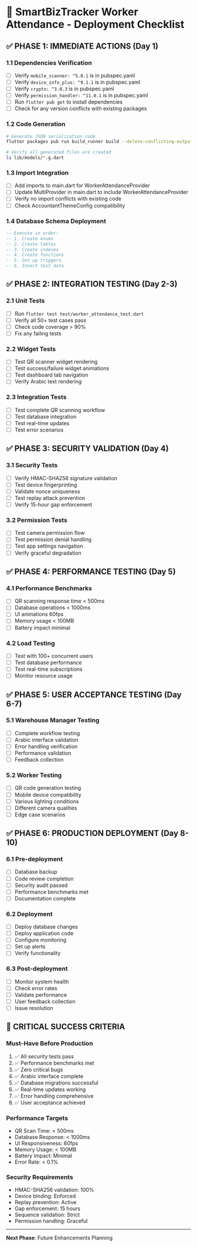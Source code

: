 # 🚀 SmartBizTracker Worker Attendance - Deployment Checklist

## ✅ PHASE 1: IMMEDIATE ACTIONS (Day 1)

### 1.1 Dependencies Verification
- [ ] Verify `mobile_scanner: ^5.0.1` is in pubspec.yaml
- [ ] Verify `device_info_plus: ^9.1.1` is in pubspec.yaml
- [ ] Verify `crypto: ^3.0.3` is in pubspec.yaml
- [ ] Verify `permission_handler: ^11.0.1` is in pubspec.yaml
- [ ] Run `flutter pub get` to install dependencies
- [ ] Check for any version conflicts with existing packages

### 1.2 Code Generation
```bash
# Generate JSON serialization code
flutter packages pub run build_runner build --delete-conflicting-outputs

# Verify all generated files are created
ls lib/models/*.g.dart
```

### 1.3 Import Integration
- [ ] Add imports to main.dart for WorkerAttendanceProvider
- [ ] Update MultiProvider in main.dart to include WorkerAttendanceProvider
- [ ] Verify no import conflicts with existing code
- [ ] Check AccountantThemeConfig compatibility

### 1.4 Database Schema Deployment
```sql
-- Execute in order:
-- 1. Create enums
-- 2. Create tables
-- 3. Create indexes
-- 4. Create functions
-- 5. Set up triggers
-- 6. Insert test data
```

## ✅ PHASE 2: INTEGRATION TESTING (Day 2-3)

### 2.1 Unit Tests
- [ ] Run `flutter test test/worker_attendance_test.dart`
- [ ] Verify all 50+ test cases pass
- [ ] Check code coverage > 90%
- [ ] Fix any failing tests

### 2.2 Widget Tests
- [ ] Test QR scanner widget rendering
- [ ] Test success/failure widget animations
- [ ] Test dashboard tab navigation
- [ ] Verify Arabic text rendering

### 2.3 Integration Tests
- [ ] Test complete QR scanning workflow
- [ ] Test database integration
- [ ] Test real-time updates
- [ ] Test error scenarios

## ✅ PHASE 3: SECURITY VALIDATION (Day 4)

### 3.1 Security Tests
- [ ] Verify HMAC-SHA256 signature validation
- [ ] Test device fingerprinting
- [ ] Validate nonce uniqueness
- [ ] Test replay attack prevention
- [ ] Verify 15-hour gap enforcement

### 3.2 Permission Tests
- [ ] Test camera permission flow
- [ ] Test permission denial handling
- [ ] Test app settings navigation
- [ ] Verify graceful degradation

## ✅ PHASE 4: PERFORMANCE TESTING (Day 5)

### 4.1 Performance Benchmarks
- [ ] QR scanning response time < 500ms
- [ ] Database operations < 1000ms
- [ ] UI animations 60fps
- [ ] Memory usage < 100MB
- [ ] Battery impact minimal

### 4.2 Load Testing
- [ ] Test with 100+ concurrent users
- [ ] Test database performance
- [ ] Test real-time subscriptions
- [ ] Monitor resource usage

## ✅ PHASE 5: USER ACCEPTANCE TESTING (Day 6-7)

### 5.1 Warehouse Manager Testing
- [ ] Complete workflow testing
- [ ] Arabic interface validation
- [ ] Error handling verification
- [ ] Performance validation
- [ ] Feedback collection

### 5.2 Worker Testing
- [ ] QR code generation testing
- [ ] Mobile device compatibility
- [ ] Various lighting conditions
- [ ] Different camera qualities
- [ ] Edge case scenarios

## ✅ PHASE 6: PRODUCTION DEPLOYMENT (Day 8-10)

### 6.1 Pre-deployment
- [ ] Database backup
- [ ] Code review completion
- [ ] Security audit passed
- [ ] Performance benchmarks met
- [ ] Documentation complete

### 6.2 Deployment
- [ ] Deploy database changes
- [ ] Deploy application code
- [ ] Configure monitoring
- [ ] Set up alerts
- [ ] Verify functionality

### 6.3 Post-deployment
- [ ] Monitor system health
- [ ] Check error rates
- [ ] Validate performance
- [ ] User feedback collection
- [ ] Issue resolution

## 🚨 CRITICAL SUCCESS CRITERIA

### Must-Have Before Production
1. ✅ All security tests pass
2. ✅ Performance benchmarks met
3. ✅ Zero critical bugs
4. ✅ Arabic interface complete
5. ✅ Database migrations successful
6. ✅ Real-time updates working
7. ✅ Error handling comprehensive
8. ✅ User acceptance achieved

### Performance Targets
- QR Scan Time: < 500ms
- Database Response: < 1000ms
- UI Responsiveness: 60fps
- Memory Usage: < 100MB
- Battery Impact: Minimal
- Error Rate: < 0.1%

### Security Requirements
- HMAC-SHA256 validation: 100%
- Device binding: Enforced
- Replay prevention: Active
- Gap enforcement: 15 hours
- Sequence validation: Strict
- Permission handling: Graceful

---

**Next Phase**: Future Enhancements Planning
